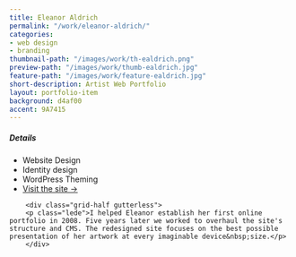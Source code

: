```yaml
---
title: Eleanor Aldrich
permalink: "/work/eleanor-aldrich/"
categories:
- web design
- branding
thumbnail-path: "/images/work/th-ealdrich.png"
preview-path: "/images/work/thumb-ealdrich.jpg"
feature-path: "/images/work/feature-ealdrich.jpg"
short-description: Artist Web Portfolio
layout: portfolio-item
background: d4af00
accent: 9A7415
---
```


<div class="row">
        <div class="grid-half grid-flip portfolio-detail-box gutterless"><h5>Details</h5>
<ul class="list-unstyled">
<li><i class="fa fa-file-code-o"></i> Website Design</li>
<li><i class="fa fa-eye"></i> Identity design</li>
<li><i class="fa fa-wordpress"></i> WordPress Theming</li>
<li><a class="button button-large button-white" href="http://eleanoraldrich.com">Visit the site &rarr;</a></li>
</ul></div>

        <div class="grid-half gutterless">
        <p class="lede">I helped Eleanor establish her first online portfolio in 2008. Five years later we worked to overhaul the site's structure and CMS. The redesigned site focuses on the best possible presentation of her artwork at every imaginable device&nbsp;size.</p>
        </div>
</div>

<div class="row gutterless row-start-small">
<div class="grid-third gutterless"><img src="/images/work/aldrich-mobile-1.jpg" alt=""/></div>
<div class="grid-third gutterless"><img src="/images/work/aldrich-mobile-2.jpg" alt=""/></div>
<div class="grid-third gutterless"><img src="/images/work/aldrich-mobile-3.jpg" alt=""/></div>
</div>

<div class="row gutterless">
<div class="grid-third gutterless"><img src="/images/work/aldrich-tablet-01.jpg" alt=""/></div>
<div class="grid-two-thirds gutterless"><img src="/images/work/aldrich-tablet-02.jpg" alt=""/></div>
</div>

<div class="row gutterless">
<div class="grid-three-fourths float-center"><img src="/images/work/aldrich-laptop-01.jpg" alt=""/></div>
<div class="grid-three-fourths float-center"><img src="/images/work/aldrich-laptop-cv.jpg" alt=""/></div>
</div>

<img src="/images/work/aldrich-wide-desktop.jpg" alt="">